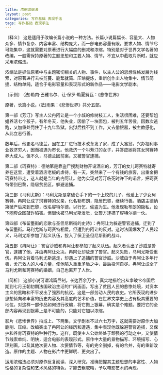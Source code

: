 ```yaml
---
title: 浓缩改编法
layout: post
categories: 写作基础 表现手法
tags: 写作基础 表现手法
---
```


〔释义〕 这是适用于改编长篇小说的一种方法。长篇小说篇幅长、容量大、人物众多、情节复杂、内容丰富、结构庞大，而一部电影容量有限，要求人物、情节尽可能集中，这就需要对原著进行大幅度的删减和浓缩。特别是对于世界文学名著的改编，一般需保持原著的主题思想和主要人物、情节，不宜从中截取片断时，就应采用浓缩法。

浓缩法是抓住原著中与主题密切相关的人物、事件，以主人公的思想性格发展为线索，对原著进行去枝剪蔓、删繁就简、压缩提炼，重新创作出人物集中、情节简捷、结构单纯，适合于电影容量和表现形式的新作品——电影文学剧本。

〔示例〕 (法)勒内·巴雅韦尔、让·保罗·勒夏努瓦：《悲惨世界》

原著，长篇小说，(法)雨果：《悲惨世界》共分五部。

第一部《芳汀》写主人公冉阿让是一个小城的修树枝工人，生活很困难，还要帮姐姐养活七个孩子。有年冬天，他失业，因偷了一块面包，被判五年苦役。因数次逃跑，又加重处罚住了十九年监狱。出狱后找不到工作，又去偷银器，被主教感化，从此立志行善。

数年后，他更名马德兰，因在工厂进行技术改革发了家，成了大富翁，兴办福利事业救济穷人，因而被选为市长。他救济一个叫芳汀的女子，并答应她将其女珂赛特养大成人。但不久，马德兰因前案，又被警官逮捕。

第二部《珂赛特》：德纳第是靠盗尸搜刮财物开设酒店的，芳汀的女儿珂赛特就寄养在这里，遭受着酒店老板的虐待。有一天，突然来了一个有钱的旅客，出重金把珂赛特带走，这人就是当年的冉阿让。他为实现对芳汀临死时许下的诺言，把珂赛特带到巴黎，隐居贫民区，躲避追捕。

第三部《马利尤斯》：马利尤斯是拿破仑手下的一个上校的儿子，他爱上了少女珂赛特。冉阿让成了珂赛特的父亲，化名勒布朗，隐居巴黎，继续行善。酒店主德纳第破产后来到巴黎，改名容特尔德，以行乞、偷盗为生。他发现勒布朗的隐私，设下圈套企图敲诈陷害。但很快被马利尤斯发觉，让警方逮捕了容特尔德一伙。

第四部《布留墨街的恋歌与圣但尼斯街的史诗》：冉阿让为躲避警官追捕，迁到了布留墨街。马利尤斯与珂赛特相爱，但遭到冉阿让的反对。这时法国爆发了人民起义，马利尤斯参加了起义队伍，投入了保卫圣但尼斯街的战斗。

第五部《冉阿让》：警官沙威和冉阿让都参加了起义队伍。起义者认出了沙威是警官，逮捕了他，并由冉阿让处决。冉阿让却放走了警官。起义失败，马利尤斯受重伤。冉阿让背着马利尤斯逃走，却遇上了追捕的警官沙威。沙威由于冉阿让多年行善，舍己救人的人格力量，使他陷入重重矛盾之中，最后投河自尽。冉阿让成全了马利尤斯和珂赛特的婚姻，自己也离开了人世。

〔简析〕 这部小说可谓鸿篇巨制，长达百余万字，真实地描绘出从拿破仑帝国后期到七月王朝初期法国政治生活的广阔画面，写出了贫困人民的悲惨处境，对资本主义的黑暗和不平发出了强烈的抗议。这是一部劳动人民的哀史。它所表现的进步思想倾向和丰富的历史内容及其高度的艺术价值，在世界文学史上占有极其重要的地位。对这样一部作品如何进行改编，将它搬上银幕，确实是个难题。要把它的全部内容再现到银幕上是不可能的，只能对它加以浓缩。

影片《悲惨世界》拍成上、下两集，文学剧本不过六七万字，这就需要对原作大加删削、压缩。改编突出了冉阿让的经历和遭遇，集中表现他既躲避警官追捕，又保护和养育珂赛特的种种行为。这样，既使主人公始终处于顽强的行动之中，又使情节线索单纯、明快，适合电影的表现形式。原作中大量的景物描写、环境描写、心理刻画，以及其他次要人物、次要情节等，有的完全删掉，有的合并，有的重新改造。原作的主题、人物在影片中更鲜明、更突出了。

运用浓缩法必须对原作反复阅读、深入研究，准确把握其主题思想的丰富性、人物性格的复杂性和艺术风格的特色，才能去粗取精，予以电影艺术的再现。 